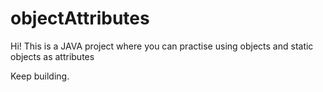 # objectAttributes

Hi! This is a JAVA project where you can practise using objects and static objects as attributes

Keep building.
